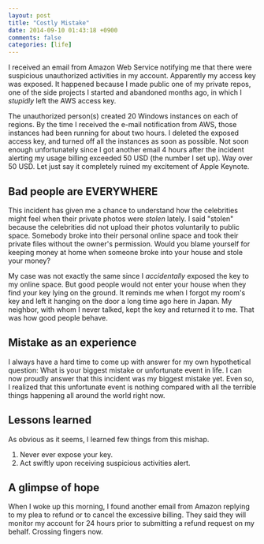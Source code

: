 ```yaml
---
layout: post
title: "Costly Mistake"
date: 2014-09-10 01:43:18 +0900
comments: false
categories: [life]
---
```


I received an email from Amazon Web Service notifying me that there were suspicious unauthorized activities in my account. Apparently my access key was exposed. It happened because I made public one of my private repos, one of the side projects I started and abandoned months ago, in which I _stupidly_ left the AWS access key.

<!--more-->

The unauthorized person(s) created 20 Windows instances on each of regions. By the time I received the e-mail notification from AWS, those instances had been running for about two hours. I deleted the exposed access key, and turned off all the instances as soon as possible. Not soon enough unfortunately since I got another email 4 hours after the incident alerting my usage billing exceeded 50 USD (the number I set up). Way over 50 USD. Let just say it completely ruined my excitement of Apple Keynote.

## Bad people are EVERYWHERE

This incident has given me a chance to understand how the celebrities might feel when their private photos were _stolen_ lately. I said "stolen" because the celebrities did not upload their photos voluntarily to public space. Somebody broke into their personal online space and took their private files without the owner's permission. Would you blame yourself for keeping money at home when someone broke into your house and stole your money?

My case was not exactly the same since I _accidentally_ exposed the key to my online space. But good people would not enter your house when they find your key lying on the ground. It reminds me when I forgot my room's key and left it hanging on the door a long time ago here in Japan. My neighbor, with whom I never talked, kept the key and returned it to me. That was how good people behave.

## Mistake as an experience

I always have a hard time to come up with answer for my own hypothetical question: What is your biggest mistake or unfortunate event in life. I can now proudly answer that this incident was my biggest mistake yet. Even so, I realized that this unfortunate event is nothing compared with all the terrible things happening all around the world right now.

## Lessons learned

As obvious as it seems, I learned few things from this mishap. 

1. Never ever expose your key.
2. Act swiftly upon receiving suspicious activities alert.

## A glimpse of hope

When I woke up this morning, I found another email from Amazon replying to my plea to refund or to cancel the excessive billing. They said they will monitor my account for 24 hours prior to submitting a refund request on my behalf. Crossing fingers now. 